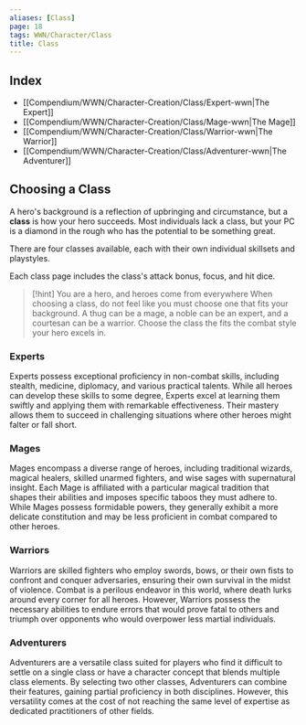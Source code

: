 ```yaml
---
aliases: [Class]
page: 18
tags: WWN/Character/Class
title: Class
---
```

## Index

- [[Compendium/WWN/Character-Creation/Class/Expert-wwn|The Expert]]
- [[Compendium/WWN/Character-Creation/Class/Mage-wwn|The Mage]]
- [[Compendium/WWN/Character-Creation/Class/Warrior-wwn|The Warrior]]
- [[Compendium/WWN/Character-Creation/Class/Adventurer-wwn|The Adventurer]]

## Choosing a Class

A hero's background is a reflection of upbringing and circumstance, but a **class** is how your hero succeeds. Most individuals lack a class, but your PC is a diamond in the rough who has the potential to be something great.

There are four classes available, each with their own individual skillsets and playstyles.

Each class page includes the class's attack bonus, focus, and hit dice. 

> [!hint] You are a hero, and heroes come from everywhere
> When choosing a class, do not feel like you must choose one that fits your background. A thug can be a mage, a noble can be an expert, and a courtesan can be a warrior. Choose the class the fits the combat style your hero excels in. 

### Experts

Experts possess exceptional proficiency in non-combat skills, including stealth, medicine, diplomacy, and various practical talents. While all heroes can develop these skills to some degree, Experts excel at learning them swiftly and applying them with remarkable effectiveness. Their mastery allows them to succeed in challenging situations where other heroes might falter or fall short.

### Mages

Mages encompass a diverse range of heroes, including traditional wizards, magical healers, skilled unarmed fighters, and wise sages with supernatural insight. Each Mage is affiliated with a particular magical tradition that shapes their abilities and imposes specific taboos they must adhere to. While Mages possess formidable powers, they generally exhibit a more delicate constitution and may be less proficient in combat compared to other heroes.

### Warriors

Warriors are skilled fighters who employ swords, bows, or their own fists to confront and conquer adversaries, ensuring their own survival in the midst of violence. Combat is a perilous endeavor in this world, where death lurks around every corner for all heroes. However, Warriors possess the necessary abilities to endure errors that would prove fatal to others and triumph over opponents who would overpower less martial individuals.


### Adventurers

Adventurers are a versatile class suited for players who find it difficult to settle on a single class or have a character concept that blends multiple class elements. By selecting two other classes, Adventurers can combine their features, gaining partial proficiency in both disciplines. However, this versatility comes at the cost of not reaching the same level of expertise as dedicated practitioners of other fields.
